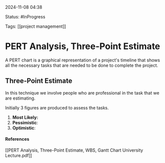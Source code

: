 
2024-11-08 04:38

Status: #InProgress

Tags: [[project management]]

# PERT Analysis, Three-Point Estimate

A PERT chart is a graphical representation of a project's timeline that shows all the necessary tasks that are needed to be done to complete the project.

## Three-Point Estimate
In this technique we involve people who are professional in the task that we are estimating.

Initially 3 figures are produced to assess the tasks.
1. **Most Likely:**
2. **Pessimistic**:
3. **Optimistic**:




#### References
[[PERT Analysis, Three-Point Estimate, WBS, Gantt Chart University Lecture.pdf]]